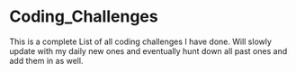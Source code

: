 # Coding_Challenges

This is a complete List of all coding challenges I have done. Will slowly update with my daily new ones and eventually hunt down all past ones and add them in as well.